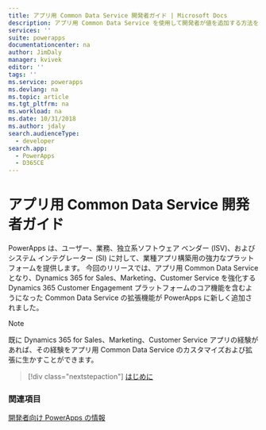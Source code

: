```yaml
---
title: アプリ用 Common Data Service 開発者ガイド | Microsoft Docs
description: アプリ用 Common Data Service を使用して開発者が値を追加する方法を説明します。
services: ''
suite: powerapps
documentationcenter: na
author: JimDaly
manager: kvivek
editor: ''
tags: ''
ms.service: powerapps
ms.devlang: na
ms.topic: article
ms.tgt_pltfrm: na
ms.workload: na
ms.date: 10/31/2018
ms.author: jdaly
search.audienceType:
  - developer
search.app:
  - PowerApps
  - D365CE
---
```


# <a name="common-data-service-for-apps-developer-guide"></a>アプリ用 Common Data Service 開発者ガイド

PowerApps は、ユーザー、業務、独立系ソフトウェア ベンダー (ISV)、およびシステム インテグレーター (SI) に対して、業種アプリ構築用の強力なプラットフォームを提供します。 今回のリリースでは、アプリ用 Common Data Service となり、Dynamics 365 for Sales、Marketing、Customer Service を強化する Dynamics 365 Customer Engagement プラットフォームのコア機能を含むようになった Common Data Service の拡張機能が PowerApps に新しく追加されました。

> [!NOTE]
> 既に Dynamics 365 for Sales、Marketing、Customer Service アプリの経験があれば、その経験をアプリ用 Common Data Service のカスタマイズおよび拡張に生かすことができます。

> [!div class="nextstepaction"]
> [はじめに](get-started-CDS-developers.md)

### <a name="see-also"></a>関連項目

[開発者向け PowerApps の情報](/powerapps/#pivot=home&panel=developer)
